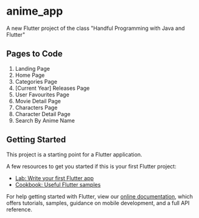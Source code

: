 # anime_app

A new Flutter project of the class "Handful Programming with Java and Flutter"

## Pages to Code
1.  Landing Page
2.  Home Page
3.  Categories Page
4.  [Current Year] Releases Page
5.  User Favourites Page
6.  Movie Detail Page
7.  Characters Page
8.  Character Detail Page
9.  Search By Anime Name

## Getting Started

This project is a starting point for a Flutter application.

A few resources to get you started if this is your first Flutter project:

- [Lab: Write your first Flutter app](https://flutter.dev/docs/get-started/codelab)
- [Cookbook: Useful Flutter samples](https://flutter.dev/docs/cookbook)

For help getting started with Flutter, view our
[online documentation](https://flutter.dev/docs), which offers tutorials,
samples, guidance on mobile development, and a full API reference.
